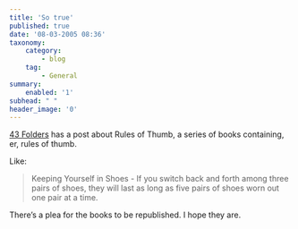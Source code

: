 ```yaml
---
title: 'So true'
published: true
date: '08-03-2005 08:36'
taxonomy:
    category:
        - blog
    tag:
        - General
summary:
    enabled: '1'
subhead: " "
header_image: '0'
---
```


[43 Folders](https://web.archive.org/web/20050309035533/http://www.43folders.com/2005/03/rules_of_thumb_.html) has a post about Rules of Thumb, a series of books containing, er, rules of thumb.

Like:

> Keeping Yourself in Shoes - If you switch back and forth among three pairs of shoes, they will last as long as five pairs of shoes worn out one pair at a time.

There’s a plea for the books to be republished. I hope they are.

